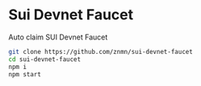 # Sui Devnet Faucet

Auto claim SUI Devnet Faucet

```bash
git clone https://github.com/znmn/sui-devnet-faucet
cd sui-devnet-faucet
npm i
npm start
```
